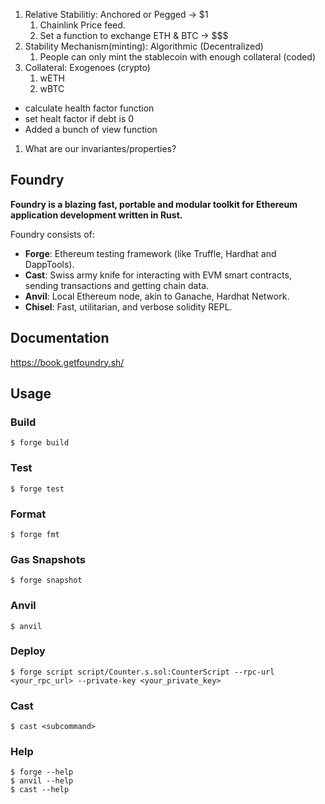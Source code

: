 1. Relative Stabilitiy: Anchored or Pegged -> $1
   1. Chainlink Price feed.
   2. Set a function to exchange ETH & BTC -> $$$
2. Stability Mechanism(minting): Algorithmic (Decentralized)
   1. People can only mint the stablecoin with enough collateral (coded)
3. Collateral: Exogenoes (crypto)
   1. wETH
   2. wBTC

- calculate health factor function
- set healt factor if debt is 0
- Added a bunch of view function

1. What are our invariantes/properties?

## Foundry

**Foundry is a blazing fast, portable and modular toolkit for Ethereum application development written in Rust.**

Foundry consists of:

- **Forge**: Ethereum testing framework (like Truffle, Hardhat and DappTools).
- **Cast**: Swiss army knife for interacting with EVM smart contracts, sending transactions and getting chain data.
- **Anvil**: Local Ethereum node, akin to Ganache, Hardhat Network.
- **Chisel**: Fast, utilitarian, and verbose solidity REPL.

## Documentation

https://book.getfoundry.sh/

## Usage

### Build

```shell
$ forge build
```

### Test

```shell
$ forge test
```

### Format

```shell
$ forge fmt
```

### Gas Snapshots

```shell
$ forge snapshot
```

### Anvil

```shell
$ anvil
```

### Deploy

```shell
$ forge script script/Counter.s.sol:CounterScript --rpc-url <your_rpc_url> --private-key <your_private_key>
```

### Cast

```shell
$ cast <subcommand>
```

### Help

```shell
$ forge --help
$ anvil --help
$ cast --help
```
